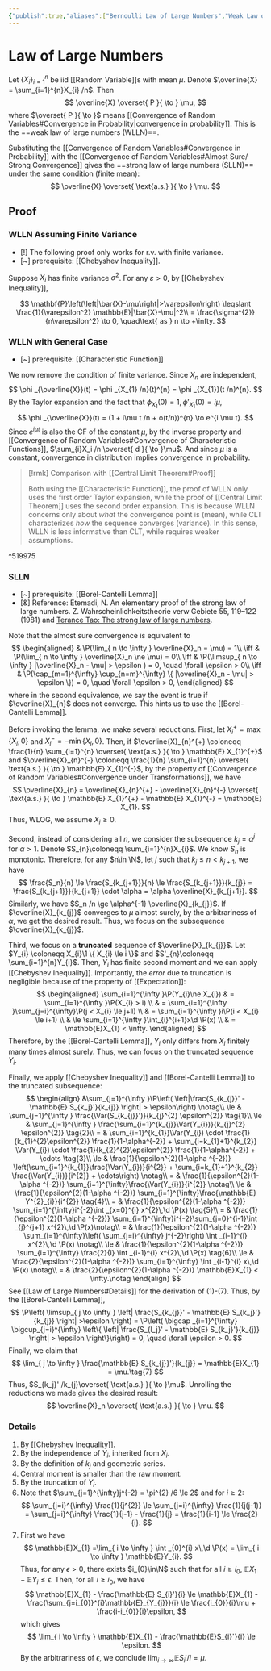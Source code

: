```yaml
---
{"publish":true,"aliases":["Bernoulli Law of Large Numbers","Weak Law of Large Numbers","Strong Law of Large Numbers","LLN"],"title":"Law of Large Numbers","created":"2021-08-17T21:58:15","modified":"2025-08-04T23:42:28","cssclasses":"","type":"note","sup":["[[Probability Theory]]"],"related":[],"state":"done"}
---
```



# Law of Large Numbers

Let $\{ X _i \}_{i=1}^{n}$ be iid [[Random Variable]]s with mean $\mu$. Denote $\overline{X} = \sum_{i=1}^{n}X_{i} /n$. Then
$$
\overline{X} \overset{ P }{ \to } \mu,
$$
where $\overset{ P }{ \to }$ means [[Convergence of Random Variables#Convergence in Probability\|convergence in probability]]. This is the ==weak law of large numbers (WLLN)==.

Substituting the [[Convergence of Random Variables#Convergence in Probability]] with the [[Convergence of Random Variables#Almost Sure/ Strong Convergence]] gives the ==strong law of large numbers (SLLN)== under the same condition (finite mean):
$$
\overline{X} \overset{ \text{a.s.} }{ \to } \mu.
$$

## Proof

### WLLN Assuming Finite Variance

- [!] The following proof only works for r.v. with finite variance.
- [~] prerequisite: [[Chebyshev Inequality]].

Suppose $X_{i}$ has finite variance $\sigma^{2}$. For any $\varepsilon > 0$, by [[Chebyshev Inequality]],

$$
\mathbf{P}\left(\left|\bar{X}-\mu\right|>\varepsilon\right) \leqslant \frac{1}{\varepsilon^2} \mathbb{E}|\bar{X}-\mu|^2\\
= \frac{\sigma^{2}}{n\varepsilon^2} \to 0, \quad\text{ as } n \to +\infty.
$$

### WLLN with General Case

- [~] prerequisite: [[Characteristic Function]]

We now remove the condition of finite variance. Since $X_n$ are independent,
$$
\phi _{\overline{X}}(t) = \phi _{X_{1} /n}(t)^{n} = \phi _{X_{1}}(t /n)^{n}.
$$
By the Taylor expansion and the fact that $\phi _{X_{1}}(0) = 1,\phi'_{X_{1}}(0) = i\mu$,
$$
\phi _{\overline{X}}(t) = (1 + i\mu t /n + o(t/n))^{n} \to e^{i \mu t}.
$$
Since $e^{i \mu t}$ is also the CF of the constant $\mu$, by the inverse property and [[Convergence of Random Variables#Convergence of Characteristic Functions]], $\sum_{i}X_i /n \overset{ d }{ \to }\mu$.
And since $\mu$ is a constant, convergence in distribution implies convergence in probability.

> [!rmk] Comparison with [[Central Limit Theorem#Proof]]
>
> Both using the [[Characteristic Function]], the proof of WLLN only uses the first order Taylor expansion, while the proof of [[Central Limit Theorem]] uses the second order expansion. This is because WLLN concerns only about *what* the convergence point is (mean), while CLT characterizes *how* the sequence converges (variance). In this sense, WLLN is less informative than CLT, while requires weaker assumptions.

^519975

### SLLN

- [~] prerequisite: [[Borel-Cantelli Lemma]]
- [&] Reference: Etemadi, N. An elementary proof of the strong law of large numbers. Z. Wahrscheinlichkeitstheorie verw Gebiete 55, 119–122 (1981) and [Terance Tao: The strong law of large numbers](https://terrytao.wordpress.com/2008/06/18/the-strong-law-of-large-numbers/).

Note that the almost sure convergence is equivalent to
$$
\begin{aligned}
& \P(\lim_{ n \to \infty } \overline{X}_n = \mu) = 1\\
\iff & \P(\lim_{ n \to \infty } \overline{X}_n \ne \mu) = 0\\
\iff & \P(\limsup_{ n \to \infty } |\overline{X}_n - \mu| > \epsilon  ) = 0, \quad \forall \epsilon > 0\\
\iff & \P(\cap_{m=1}^{\infty} \cup_{n=m}^{\infty} \{ |\overline{X}_n - \mu| > \epsilon \}) = 0, \quad \forall \epsilon > 0,
\end{aligned}
$$
where in the second equivalence, we say the event is true if $\overline{X}_{n}$ does not converge.
This hints us to use the [[Borel-Cantelli Lemma]].

Before invoking the lemma, we make several reductions. First, let $X_{i}^{+} = \max \{ X_{i},0 \}$ and $X_{i}^{-} = -\min \{ X_{i},0 \}$. Then, if $\overline{X}_{n}^{+} \coloneqq \frac{1}{n} \sum_{i=1}^{n} \overset{ \text{a.s.} }{ \to } \mathbb{E} X_{1}^{+}$ and $\overline{X}_{n}^{-} \coloneqq \frac{1}{n} \sum_{i=1}^{n} \overset{ \text{a.s.} }{ \to } \mathbb{E} X_{1}^{-}$, by the property of [[Convergence of Random Variables#Convergence under Transformations]], we have
$$
\overline{X}_{n} = \overline{X}_{n}^{+} - \overline{X}_{n}^{-} \overset{ \text{a.s.} }{ \to } \mathbb{E} X_{1}^{+} - \mathbb{E} X_{1}^{-} = \mathbb{E} X_{1}.
$$
Thus, WLOG, we assume $X_{i} \ge 0$.

Second, instead of considering all $n$, we consider the subsequence $k_{j} = \alpha ^{j}$ for $\alpha >1$. Denote $S_{n}\coloneqq \sum_{i=1}^{n}X_{i}$. We know $S_{n}$ is monotonic. Therefore, for any $n\in \N$, let $j$ such that $k_{j} \le n < k_{j+1}$, we have
$$
\frac{S_n}{n} \le \frac{S_{k_{j+1}}}{n} \le \frac{S_{k_{j+1}}}{k_{j}} = \frac{S_{k_{j+1}}}{k_{j+1}} \cdot \alpha = \alpha \overline{X}_{k_{j+1}}.
$$
Similarly, we have $S_n /n \ge \alpha^{-1} \overline{X}_{k_{j}}$. If $\overline{X}_{k_{j}}$ converges to $\mu$ almost surely, by the arbitrariness of $\alpha$, we get the desired result.
Thus, we focus on the subsequence $\overline{X}_{k_{j}}$.

Third, we focus on a **truncated** sequence of $\overline{X}_{k_{j}}$. Let $Y_{i} \coloneqq X_{i}\1 \{ X_{i} \le i \}$ and $S'_{n}\coloneqq \sum_{i=1}^{n}Y_{i}$. Then, $Y_{i}$ has finite second moment and we can apply [[Chebyshev Inequality]]. Importantly, the *error* due to truncation is negligible because of the property of [[Expectation]]:
$$
\begin{aligned}
\sum_{i=1}^{\infty }\P(Y_{i}\ne X_{i})
& = \sum_{i=1}^{\infty }\P(X_{i} > i) \\
& = \sum_{i=1}^{\infty }\sum_{j=i}^{\infty}\P(j < X_{i} \le j+1) \\
& = \sum_{i=1}^{\infty }i\P(i < X_{i} \le i+1) \\
& \le \sum_{i=1}^{\infty }\int_{i}^{i+1}x\d \P(x) \\
& = \mathbb{E}X_{1} < \infty.
\end{aligned}
$$
Therefore, by the [[Borel-Cantelli Lemma]], $Y_{i}$ only differs from $X_{i}$ finitely many times almost surely.
Thus, we can focus on the truncated sequence $Y_{i}$.

Finally, we apply [[Chebyshev Inequality]] and [[Borel-Cantelli Lemma]] to the truncated subsequence:
$$
\begin{align}
&\sum_{j=1}^{\infty }\P\left( \left|\frac{S_{k_{j}}' - \mathbb{E} S_{k_j}'}{k_{j}} \right| > \epsilon\right) \notag\\
\le & \sum_{j=1}^{\infty } \frac{\Var(S_{k_{j}}')}{k_{j}^{2} \epsilon^{2}} \tag{1}\\
\le & \sum_{j=1}^{\infty } \frac{\sum_{i=1}^{k_{j}}\Var(Y_{i})}{k_{j}^{2} \epsilon^{2}} \tag{2}\\
= & \sum_{i=1}^{k_{1}}\Var(Y_{i}) \cdot \frac{1}{k_{1}^{2}\epsilon^{2}} \frac{1}{1-\alpha^{-2}} + \sum_{i=k_{1}+1}^{k_{2}} \Var(Y_{i}) \cdot \frac{1}{k_{2}^{2}\epsilon^{2}} \frac{1}{1-\alpha^{-2}} + \cdots \tag{3}\\
\le & \frac{1}{\epsilon^{2}(1-\alpha ^{-2})} \left(\sum_{i=1}^{k_{1}}\frac{\Var(Y_{i})}{i^{2}} + \sum_{i=k_{1}+1}^{k_{2}} \frac{\Var(Y_{i})}{i^{2}} + \cdots\right) \notag\\
= & \frac{1}{\epsilon^{2}(1-\alpha ^{-2})} \sum_{i=1}^{\infty}\frac{\Var(Y_{i})}{i^{2}} \notag\\
\le & \frac{1}{\epsilon^{2}(1-\alpha ^{-2})} \sum_{i=1}^{\infty}\frac{\mathbb{E} Y^{2}_{i}}{i^{2}} \tag{4}\\
= & \frac{1}{\epsilon^{2}(1-\alpha ^{-2})} \sum_{i=1}^{\infty}i^{-2}\int _{x=0}^{i} x^{2}\,\d \P(x) \tag{5}\\
= & \frac{1}{\epsilon^{2}(1-\alpha ^{-2})} \sum_{i=1}^{\infty}i^{-2}\sum_{j=0}^{i-1}\int _{j}^{j+1} x^{2}\,\d \P(x)\notag\\
= & \frac{1}{\epsilon^{2}(1-\alpha ^{-2})} \sum_{i=1}^{\infty}\left( \sum_{j=i}^{\infty} j^{-2}\right) \int _{i-1}^{i} x^{2}\,\d \P(x) \notag\\
\le & \frac{1}{\epsilon^{2}(1-\alpha ^{-2})} \sum_{i=1}^{\infty} \frac{2}{i} \int _{i-1}^{i} x^{2}\,\d \P(x) \tag{6}\\
\le & \frac{2}{\epsilon^{2}(1-\alpha ^{-2})} \sum_{i=1}^{\infty}  \int _{i-1}^{i} x\,\d \P(x) \notag\\
= & \frac{2}{\epsilon^{2}(1-\alpha ^{-2})} \mathbb{E}X_{1} < \infty.\notag
\end{align}
$$
See [[Law of Large Numbers#Details]] for the derivation of $(1)$-$(7)$. Thus, by the [[Borel-Cantelli Lemma]],
$$
\P\left( \limsup_{ j \to \infty } \left| \frac{S_{k_{j}}' - \mathbb{E} S_{k_j}'}{k_{j}} \right| >\epsilon  \right) =
\P\left( \bigcap _{i=1}^{\infty} \bigcup_{j=i}^{\infty} \left\{ \left| \frac{S_{l_j}' - \mathbb{E} S_{k_j}'}{k_{j}} \right| > \epsilon \right\}\right) = 0, \quad \forall \epsilon > 0.
$$
Finally, we claim that
$$
\lim_{ j \to \infty } \frac{\mathbb{E} S_{k_{j}}'}{k_{j}} = \mathbb{E}X_{1} = \mu.\tag{7}
$$
Thus, $S_{k_j}' /k_{j}\overset{ \text{a.s.} }{ \to }\mu$.
Unrolling the reductions we made gives the desired result:
$$
\overline{X}_n \overset{ \text{a.s.} }{ \to } \mu.
$$

### Details

1. By [[Chebyshev Inequality]].
2. By the independence of $Y_{i}$, inherited from $X_{i}$.
3. By the definition of $k_{j}$ and geometric series.
4. Central moment is smaller than the raw moment.
5. By the truncation of $Y_{i}$.
6. Note that $\sum_{j=1}^{\infty}j^{-2} = \pi^{2} /6 \le 2$ and for $i\ge 2$:
    $$
    \sum_{j=i}^{\infty} \frac{1}{j^{2}} \le \sum_{j=i}^{\infty} \frac{1}{j(j-1)} = \sum_{j=i}^{\infty} \frac{1}{j-1} - \frac{1}{j} = \frac{1}{i-1} \le \frac{2}{i}.
    $$
7. First we have
   $$
   \mathbb{E}X_{1} =\lim_{ i \to \infty } \int _{0}^{i} x\,\d \P(x) = \lim_{ i \to \infty } \mathbb{E}Y_{i}.
   $$
   Thus, for any $\epsilon>0$, there exists $i_{0}\in\N$ such that for all $i\ge i_{0}$, $\mathbb{E}X_{1} - \mathbb{E}Y_{i} \le \epsilon$. Then, for all $i \ge i_{0}$, we have
   $$
   \mathbb{E}X_{1} - \frac{\mathbb{E} S_{i}'}{i} \le \mathbb{E}X_{1} - \frac{\sum_{j=i_{0}}^{i}\mathbb{E}_{Y_{j}}}{i}  \le \frac{i_{0}}{i}\mu + \frac{i-i_{0}}{i}\epsilon,
   $$
   which gives
   $$
   \lim_{ i \to \infty }  \mathbb{E}X_{1} - \frac{\mathbb{E}S_{i}'}{i} \le \epsilon.
   $$
   By the arbitrariness of $\epsilon$, we conclude $\lim_{ i \to \infty } \mathbb{E} S_{i}' /i = \mu$.
